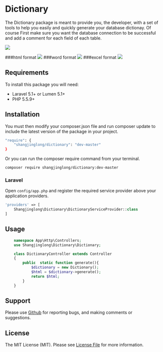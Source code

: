 # Dictionary

The Dictionary package is meant to provide you, the developer, with a set of tools to help you easily and quickly generate your database dictionay. Of course First make sure you want the database connection to be successful and add a comment for each field of each table.

![](http://ovy41mzbo.bkt.clouddn.com/dictionary.png)

###html format
![](http://ovy41mzbo.bkt.clouddn.com/html.png)
###word format
![](http://ovy41mzbo.bkt.clouddn.com/word.png)
###excel format
![](http://ovy41mzbo.bkt.clouddn.com/excel.png)



## Requirements

To install this package you will need:

- Laravel 5.1+ or Lumen 5.1+
- PHP 5.5.9+

## Installation

You must then modify your composer.json file and run composer update to include the latest version of the package in your project.

```sh
"require": {
    "shangjinglong/dictionary": "dev-master"
}
```

Or you can run the composer require command from your terminal.

```sh
composer require shangjinglong/dictionary:dev-master
```

### Laravel

Open `config/app.php` and register the required service provider above your application providers.

```php
'providers' => [
    Shangjinglong\Dictionary\DictionaryServiceProvider::class
]
```

## Usage

```php
    namespace App\Http\Controllers;
    use Shangjinglong\Dictionary\Dictionary;

    class DictionaryController extends Controller
    {
        public  static function generate(){
            $dictionary = new Dictionary();
            $html = $dictionary->generate();
            return $html;
        }
    }
```

## Support

Please use [Github](https://github.com/shangjinglong/dictionary) for reporting bugs, and making comments or suggestions.

## License

The MIT License (MIT). Please see [License File](https://github.com/shangjinglong/dictionary/master/LICENSE) for more information.
